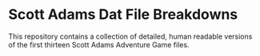 # Scott Adams Dat File Breakdowns

This repository contains a collection of detailed, human readable versions of the first thirteen Scott Adams Adventure Game files.
